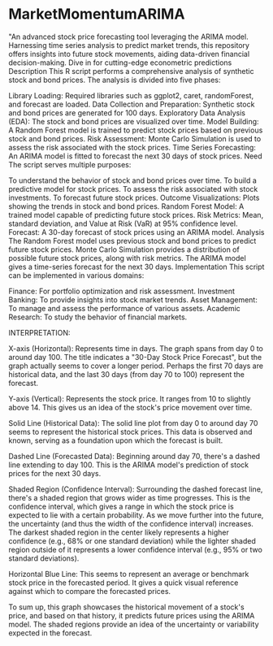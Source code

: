 # MarketMomentumARIMA
"An advanced stock price forecasting tool leveraging the ARIMA model. Harnessing time series analysis to predict market trends, this repository offers insights into future stock movements, aiding data-driven financial decision-making. Dive in for cutting-edge econometric predictions
Description
This R script performs a comprehensive analysis of synthetic stock and bond prices. The analysis is divided into five phases:    

Library Loading: Required libraries such as ggplot2, caret, randomForest, and forecast are loaded.
Data Collection and Preparation: Synthetic stock and bond prices are generated for 100 days.
Exploratory Data Analysis (EDA): The stock and bond prices are visualized over time.
Model Building: A Random Forest model is trained to predict stock prices based on previous stock and bond prices.
Risk Assessment: Monte Carlo Simulation is used to assess the risk associated with the stock prices.
Time Series Forecasting: An ARIMA model is fitted to forecast the next 30 days of stock prices.
Need
The script serves multiple purposes:
            
To understand the behavior of stock and bond prices over time.
To build a predictive model for stock prices.
To assess the risk associated with stock investments.
To forecast future stock prices.
Outcome
Visualizations: Plots showing the trends in stock and bond prices.
Random Forest Model: A trained model capable of predicting future stock prices.
Risk Metrics: Mean, standard deviation, and Value at Risk (VaR) at 95% confidence level.
Forecast: A 30-day forecast of stock prices using an ARIMA model.
Analysis
The Random Forest model uses previous stock and bond prices to predict future stock prices.
Monte Carlo Simulation provides a distribution of possible future stock prices, along with risk metrics.
The ARIMA model gives a time-series forecast for the next 30 days.
Implementation
This script can be implemented in various domains:

Finance: For portfolio optimization and risk assessment.
Investment Banking: To provide insights into stock market trends.
Asset Management: To manage and assess the performance of various assets.
Academic Research: To study the behavior of financial markets.

INTERPRETATION: 

X-axis (Horizontal): Represents time in days. The graph spans from day 0 to around day 100. The title indicates a "30-Day Stock Price Forecast", but the graph actually seems to cover a longer period. Perhaps the first 70 days are historical data, and the last 30 days (from day 70 to 100) represent the forecast.

Y-axis (Vertical): Represents the stock price. It ranges from 10 to slightly above 14. This gives us an idea of the stock's price movement over time.

Solid Line (Historical Data): The solid line plot from day 0 to around day 70 seems to represent the historical stock prices. This data is observed and known, serving as a foundation upon which the forecast is built.

Dashed Line (Forecasted Data): Beginning around day 70, there's a dashed line extending to day 100. This is the ARIMA model's prediction of stock prices for the next 30 days.

Shaded Region (Confidence Interval): Surrounding the dashed forecast line, there's a shaded region that grows wider as time progresses. This is the confidence interval, which gives a range in which the stock price is expected to lie with a certain probability. As we move further into the future, the uncertainty (and thus the width of the confidence interval) increases. The darkest shaded region in the center likely represents a higher confidence (e.g., 68% or one standard deviation) while the lighter shaded region outside of it represents a lower confidence interval (e.g., 95% or two standard deviations).

Horizontal Blue Line: This seems to represent an average or benchmark stock price in the forecasted period. It gives a quick visual reference against which to compare the forecasted prices.

To sum up, this graph showcases the historical movement of a stock's price, and based on that history, it predicts future prices using the ARIMA model. The shaded regions provide an idea of the uncertainty or variability expected in the forecast.
